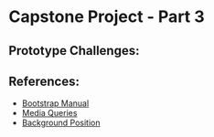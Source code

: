 # Capstone Project - Part 3
## Prototype Challenges:

## References:
* [Bootstrap Manual](https://getbootstrap.com/)
* [Media Queries](https://www.w3schools.com/css/css_rwd_mediaqueries.asp)
* [Background Position](https://developer.mozilla.org/en-US/docs/Web/CSS/background-position)